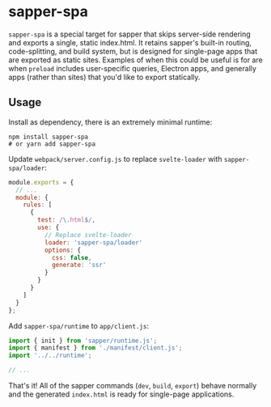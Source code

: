 # sapper-spa

`sapper-spa` is a special target for sapper that skips server-side rendering and exports a single, static index.html.
It retains sapper's built-in routing, code-splitting, and build system, but is designed for single-page apps that are exported as static sites.
Examples of when this could be useful is for are when `preload` includes user-specific queries, Electron apps,
and generally apps (rather than sites) that you'd like to export statically.

## Usage

Install as dependency, there is an extremely minimal runtime:

```
npm install sapper-spa
# or yarn add sapper-spa
```

Update `webpack/server.config.js` to replace `svelte-loader` with `sapper-spa/loader`:

```js
module.exports = {
  // ...
  module: {
    rules: [
      {
        test: /\.html$/,
        use: {
          // Replace svelte-loader
          loader: 'sapper-spa/loader'
          options: {
            css: false,
            generate: 'ssr'
          }
        }
      }
    ]
  }
};
```

Add `sapper-spa/runtime` to `app/client.js`:

```js
import { init } from 'sapper/runtime.js';
import { manifest } from './manifest/client.js';
import '../../runtime';

// ...
```

That's it! All of the sapper commands (`dev`, `build`, `export`) behave normally and the generated `index.html` is ready for single-page applications.

